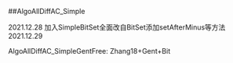 ##AlgoAllDiffAC_Simple

2021.12.28 加入SimpleBitSet全面改自BitSet添加setAfterMinus等方法
2021.12.29

AlgoAllDiffAC_SimpleGentFree: Zhang18+Gent+Bit




